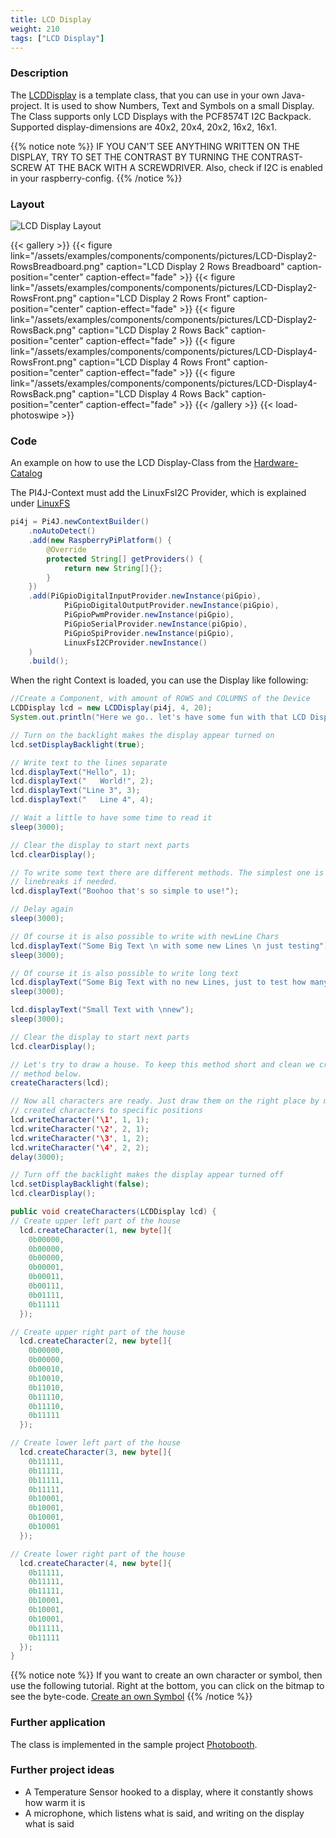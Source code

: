 ```yaml
---
title: LCD Display
weight: 210
tags: ["LCD Display"]
---
```


### Description

The [LCDDisplay](https://github.com/Pi4J/pi4j-example-components/tree/main/src/main/java/com/pi4j/catalog/components/LCDDisplay.java) is a template class, that you can use in your own Java-project.
It is used to show Numbers, Text and Symbols on a small Display.
The Class supports only LCD Displays with the PCF8574T I2C Backpack. Supported display-dimensions are 40x2, 20x4, 20x2, 16x2, 16x1.

{{% notice note %}}
IF YOU CAN'T SEE ANYTHING WRITTEN ON THE DISPLAY, TRY TO SET THE CONTRAST BY TURNING THE CONTRAST-SCREW AT THE BACK WITH A SCREWDRIVER.
Also, check if I2C is enabled in your raspberry-config.
{{% /notice %}}

### Layout

![LCD Display Layout](/assets/examples/components/components/Layout-LCDDisplay.png)

{{< gallery >}}
{{< figure link="/assets/examples/components/components/pictures/LCD-Display2-RowsBreadboard.png" caption="LCD Display 2 Rows Breadboard" caption-position="center" caption-effect="fade" >}}
{{< figure link="/assets/examples/components/components/pictures/LCD-Display2-RowsFront.png" caption="LCD Display 2 Rows Front" caption-position="center" caption-effect="fade" >}}
{{< figure link="/assets/examples/components/components/pictures/LCD-Display2-RowsBack.png" caption="LCD Display 2 Rows Back" caption-position="center" caption-effect="fade" >}}
{{< figure link="/assets/examples/components/components/pictures/LCD-Display4-RowsFront.png" caption="LCD Display 4 Rows Front" caption-position="center" caption-effect="fade" >}}
{{< figure link="/assets/examples/components/components/pictures/LCD-Display4-RowsBack.png" caption="LCD Display 4 Rows Back" caption-position="center" caption-effect="fade" >}}
{{< /gallery >}}
{{< load-photoswipe >}}

### Code

An example on how to use the LCD Display-Class from the [Hardware-Catalog](https://github.com/Pi4J/pi4j-example-components)

The PI4J-Context must add the LinuxFsI2C Provider, which is explained under [LinuxFS](/documentation/providers/linuxfs/)

```java
pi4j = Pi4J.newContextBuilder()
	.noAutoDetect()
	.add(new RaspberryPiPlatform() {
		@Override
		protected String[] getProviders() {
			return new String[]{};
		}
	})
	.add(PiGpioDigitalInputProvider.newInstance(piGpio),
			PiGpioDigitalOutputProvider.newInstance(piGpio),
			PiGpioPwmProvider.newInstance(piGpio),
			PiGpioSerialProvider.newInstance(piGpio),
			PiGpioSpiProvider.newInstance(piGpio),
			LinuxFsI2CProvider.newInstance()
	)
	.build();
```

When the right Context is loaded, you can use the Display like following:

```java
//Create a Component, with amount of ROWS and COLUMNS of the Device
LCDDisplay lcd = new LCDDisplay(pi4j, 4, 20);
System.out.println("Here we go.. let's have some fun with that LCD Display!");

// Turn on the backlight makes the display appear turned on
lcd.setDisplayBacklight(true);

// Write text to the lines separate
lcd.displayText("Hello", 1);
lcd.displayText("   World!", 2);
lcd.displayText("Line 3", 3);
lcd.displayText("   Line 4", 4);

// Wait a little to have some time to read it
sleep(3000);

// Clear the display to start next parts
lcd.clearDisplay();

// To write some text there are different methods. The simplest one is this one which automatically inserts
// linebreaks if needed.
lcd.displayText("Boohoo that's so simple to use!");

// Delay again
sleep(3000);

// Of course it is also possible to write with newLine Chars
lcd.displayText("Some Big Text \n with some new Lines \n just testing");
sleep(3000);

// Of course it is also possible to write long text
lcd.displayText("Some Big Text with no new Lines, just to test how many lines will get filled");
sleep(3000);

lcd.displayText("Small Text with \nnew");
sleep(3000);

// Clear the display to start next parts
lcd.clearDisplay();

// Let's try to draw a house. To keep this method short and clean we create the characters in a separate
// method below.
createCharacters(lcd);

// Now all characters are ready. Just draw them on the right place by moving the cursor and writing the
// created characters to specific positions
lcd.writeCharacter('\1', 1, 1);
lcd.writeCharacter('\2', 2, 1);
lcd.writeCharacter('\3', 1, 2);
lcd.writeCharacter('\4', 2, 2);
delay(3000);

// Turn off the backlight makes the display appear turned off
lcd.setDisplayBacklight(false);
lcd.clearDisplay();

public void createCharacters(LCDDisplay lcd) {
// Create upper left part of the house
  lcd.createCharacter(1, new byte[]{
	0b00000,
	0b00000,
	0b00000,
	0b00001,
	0b00011,
	0b00111,
	0b01111,
	0b11111
  });

// Create upper right part of the house
  lcd.createCharacter(2, new byte[]{
	0b00000,
	0b00000,
	0b00010,
	0b10010,
	0b11010,
	0b11110,
	0b11110,
	0b11111
  });

// Create lower left part of the house
  lcd.createCharacter(3, new byte[]{
	0b11111,
	0b11111,
	0b11111,
	0b11111,
	0b10001,
	0b10001,
	0b10001,
	0b10001
  });

// Create lower right part of the house
  lcd.createCharacter(4, new byte[]{
	0b11111,
	0b11111,
	0b11111,
	0b10001,
	0b10001,
	0b10001,
	0b11111,
	0b11111
  });
}
```

{{% notice note %}}
If you want to create an own character or symbol, then use the following tutorial. Right at the bottom, you can click on the bitmap to see the byte-code.
[Create an own Symbol](https://www.8051projects.net/lcd-interfacing/lcd-custom-character.php)
{{% /notice %}}

### Further application

The class is implemented in the sample project [Photobooth](https://github.com/DieterHolz/PhotoBooth).

### Further project ideas

- A Temperature Sensor hooked to a display, where it constantly shows how warm it is
- A microphone, which listens what is said, and writing on the display what is said
